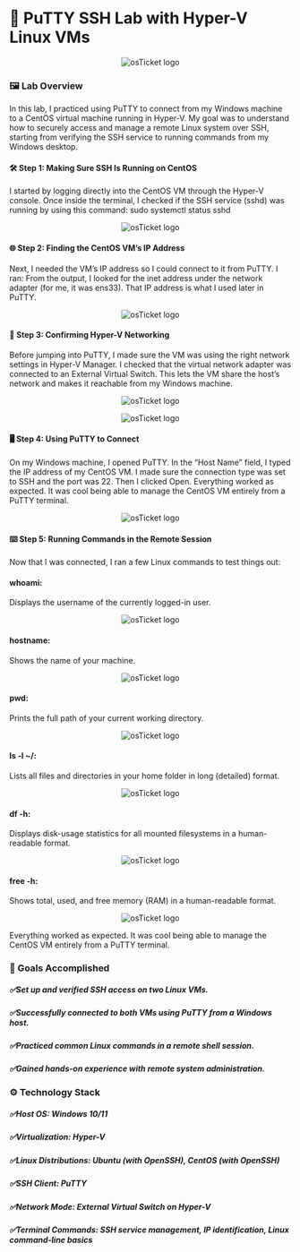 # 🧪 PuTTY SSH Lab with Hyper-V Linux VMs

<p align="center">
<img src="https://i.imgur.com/aXtdOEg.png" alt="osTicket logo"/>
</p>

### 🖼️ Lab Overview
In this lab, I practiced using PuTTY to connect from my Windows machine to a CentOS virtual machine running in Hyper-V. My goal was to understand how to securely access and manage a remote Linux system over SSH, starting from verifying the SSH service to running commands from my Windows desktop.

#### 🛠️ Step 1: Making Sure SSH Is Running on CentOS
I started by logging directly into the CentOS VM through the Hyper-V console. Once inside the terminal, I checked if the SSH service (sshd) was running by using this command: sudo systemctl status sshd

<p align="center">
<img src="https://i.imgur.com/Tu9XxGF.png" alt="osTicket logo"/>
</p>

#### 🌐 Step 2: Finding the CentOS VM’s IP Address
Next, I needed the VM’s IP address so I could connect to it from PuTTY. I ran:
From the output, I looked for the inet address under the network adapter (for me, it was ens33). That IP address is what I used later in PuTTY.

<p align="center">
<img src="https://i.imgur.com/65WHg5J.png" alt="osTicket logo"/>
</p>

#### 🧩 Step 3: Confirming Hyper-V Networking
Before jumping into PuTTY, I made sure the VM was using the right network settings in Hyper-V Manager. I checked that the virtual network adapter was connected to an External Virtual Switch. This lets the VM share the host’s network and makes it reachable from my Windows machine.

<p align="center">
<img src="https://i.imgur.com/gxiVLWG.png" alt="osTicket logo"/>
</p>

<p align="center">
<img src="https://i.imgur.com/dZblRwm.png" alt="osTicket logo"/>
</p>

#### 🖥️ Step 4: Using PuTTY to Connect
On my Windows machine, I opened PuTTY. In the “Host Name” field, I typed the IP address of my CentOS VM. I made sure the connection type was set to SSH and the port was 22. Then I clicked Open.
Everything worked as expected. It was cool being able to manage the CentOS VM entirely from a PuTTY terminal.

<p align="center">
<img src="https://i.imgur.com/CEcM02M.png" alt="osTicket logo"/>
</p>

#### ⌨️ Step 5: Running Commands in the Remote Session
Now that I was connected, I ran a few Linux commands to test things out:

#### whoami:
Displays the username of the currently logged-in user.

<p align="center">
<img src="https://i.imgur.com/kOFzxBl.png" alt="osTicket logo"/>
</p>

#### hostname:
Shows the name of your machine.

<p align="center">
<img src="https://i.imgur.com/lmEwfjq.png" alt="osTicket logo"/>
</p>

#### pwd:
Prints the full path of your current working directory.

<p align="center">
<img src="https://i.imgur.com/yjhEsph.png" alt="osTicket logo"/>
</p>

#### ls -l ~/:
Lists all files and directories in your home folder in long (detailed) format.

<p align="center">
<img src="https://i.imgur.com/STBFsH5.png" alt="osTicket logo"/>
</p>

#### df -h:
Displays disk-usage statistics for all mounted filesystems in a human-readable format.

<p align="center">
<img src="https://i.imgur.com/y5Ux4V8.png" alt="osTicket logo"/>
</p>

#### free -h:
Shows total, used, and free memory (RAM) in a human-readable format.

<p align="center">
<img src="https://i.imgur.com/Q1djTw0.png" alt="osTicket logo"/>
</p>

Everything worked as expected. It was cool being able to manage the CentOS VM entirely from a PuTTY terminal.

### 🏁 Goals Accomplished
##### ✅Set up and verified SSH access on two Linux VMs.

##### ✅Successfully connected to both VMs using PuTTY from a Windows host.

##### ✅Practiced common Linux commands in a remote shell session.

##### ✅Gained hands-on experience with remote system administration.

### ⚙️ Technology Stack
##### ✅Host OS: Windows 10/11

##### ✅Virtualization: Hyper-V

##### ✅Linux Distributions: Ubuntu (with OpenSSH), CentOS (with OpenSSH)

##### ✅SSH Client: PuTTY

##### ✅Network Mode: External Virtual Switch on Hyper-V

##### ✅Terminal Commands: SSH service management, IP identification, Linux command-line basics

